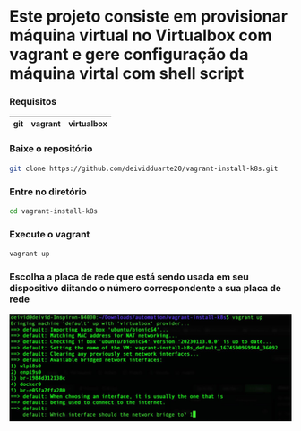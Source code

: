 # Este projeto consiste em provisionar máquina virtual no Virtualbox com vagrant e gere configuração da máquina virtal com shell script

### Requisitos

|git|vagrant|virtualbox|
|---|-------|----------|

### Baixe o repositório
```bash
git clone https://github.com/deividduarte20/vagrant-install-k8s.git
```

### Entre no diretório
```bash
cd vagrant-install-k8s
```

### Execute o vagrant
```bash
vagrant up
```

### Escolha a placa de rede que está sendo usada em seu dispositivo diitando o número correspondente a sua placa de rede

<img src=imagens/vagrant.jpg />

